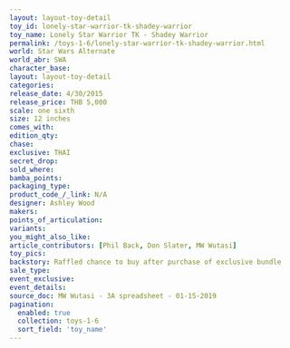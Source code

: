 ```yaml
---
layout: layout-toy-detail 
toy_id: lonely-star-warrior-tk-shadey-warrior
toy_name: Lonely Star Warrior TK - Shadey Warrior
permalink: /toys-1-6/lonely-star-warrior-tk-shadey-warrior.html
world: Star Wars Alternate
world_abr: SWA
character_base: 
layout: layout-toy-detail
categories: 
release_date: 4/30/2015
release_price: THB 5,000
scale: one sixth
size: 12 inches
comes_with: 
edition_qty: 
chase: 
exclusive: THAI
secret_drop: 
sold_where: 
bamba_points: 
packaging_type: 
product_code_/_link: N/A
designer: Ashley Wood
makers: 
points_of_articulation: 
variants: 
you_might_also_like: 
article_contributors: [Phil Back, Don Slater, MW Wutasi]
toy_pics: 
backstory: Raffled chance to buy after purchase of exclusive bundle
sale_type: 
event_exclusive: 
event_details: 
source_doc: MW Wutasi - 3A spreadsheet - 01-15-2019
pagination: 
  enabled: true
  collection: toys-1-6
  sort_field: 'toy_name'
---
```


